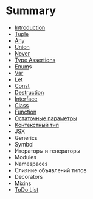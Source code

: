 # Summary

* [Introduction](README.md)
* [Tuple](tuple.md)
* [Any](any.md)
* [Union](/tip-obedinenie.md)
* [Never ](never.md)
* [Type Assertions](type-assertions.md)
* [Enum](enum.md)s
* [Var](var.md)
* [Let](let.md)
* [Const](const.md)
* [Destruction](destruction.md)
* [Interface](interface.md)
* [Class](class.md)
* [Function](function.md)
* [Остаточные параметры](ostatochnie-parametri.md)
* [Контекстный тип](kontekstnii-tip.md)
* JSX
* Generics
* Symbol
* Итераторы и генераторы
* Modules
* Namespaces
* Слияние объявлений типов
* Decorators
* Mixins
* [ToDo List](todo-list.md)



